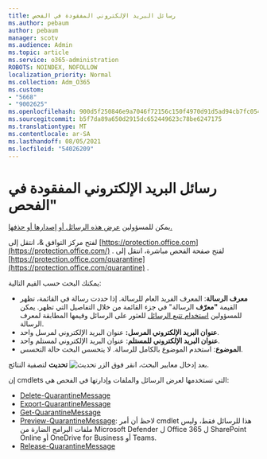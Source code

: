 ```yaml
---
title: رسائل البريد الإلكتروني المفقودة في الفحص
ms.author: pebaum
author: pebaum
manager: scotv
ms.audience: Admin
ms.topic: article
ms.service: o365-administration
ROBOTS: NOINDEX, NOFOLLOW
localization_priority: Normal
ms.collection: Adm_O365
ms.custom:
- "5668"
- "9002625"
ms.openlocfilehash: 900d5f250846e9a7046f72156c150f4970d91d5ad94cb7fc054952228f4bf257
ms.sourcegitcommit: b5f7da89a650d2915dc652449623c78be6247175
ms.translationtype: MT
ms.contentlocale: ar-SA
ms.lasthandoff: 08/05/2021
ms.locfileid: "54026209"
---
```

# <a name="missing-emails-in-quarantine"></a>رسائل البريد الإلكتروني المفقودة في الفحص"

يمكن للمسؤولين [عرض هذه الرسائل أو إصدارها أو حذفها.](/microsoft-365/security/office-365-security/manage-quarantined-messages-and-files)

لفتح مركز التوافق &، انتقل إلى [https://protection.office.com](https://protection.office.com/) . لفتح صفحة الفحص مباشرة، انتقل إلى [https://protection.office.com/quarantine](https://protection.office.com/quarantine) .  

يمكنك البحث حسب القيم التالية:  

- **معرف الرسالة**: المعرف الفريد العام للرسالة. إذا حددت رسالة في القائمة، تظهر القيمة **"معرّف** الرسالة" في جزء القائمة من خلال التفاصيل التي تظهر.  يمكن للمسؤولين [استخدام تتبع الرسائل](/microsoft-365/security/office-365-security/message-trace-scc) للعثور على الرسائل وقيمها المطابقة لمعرف الرسالة.
- **عنوان البريد الإلكتروني المرسل:** عنوان البريد الإلكتروني لمرسل واحد.
- **عنوان البريد الإلكتروني للمستلم**: عنوان البريد الإلكتروني لمستلم واحد.
- **الموضوع**: استخدم الموضوع بالكامل للرسالة. لا يتحسس البحث حالة التحسس.

بعد إدخال معايير البحث، انقر فوق الزر ![ تحديث ](/microsoft-365/media/scc-quarantine-refresh.png?view=o365-worldwide) **تحديث** لتصفية النتائج.

إن cmdlets التي تستخدمها لعرض الرسائل والملفات وإدارتها في الفحص هي:
- [Delete-QuarantineMessage](/powershell/module/exchange/delete-quarantinemessage)
- [Export-QuarantineMessage](/powershell/module/exchange/export-quarantinemessage)
- [Get-QuarantineMessage](/powershell/module/exchange/get-quarantinemessage)
- [Preview-QuarantineMessage](/powershell/module/exchange/preview-quarantinemessage): لاحظ أن أمر cmdlet هذا للرسائل فقط، وليس ملفات البرامج الضارة من Microsoft Defender ل Office 365 ل SharePoint Online أو OneDrive for Business أو Teams.
- [Release-QuarantineMessage](/powershell/module/exchange/release-quarantinemessage)